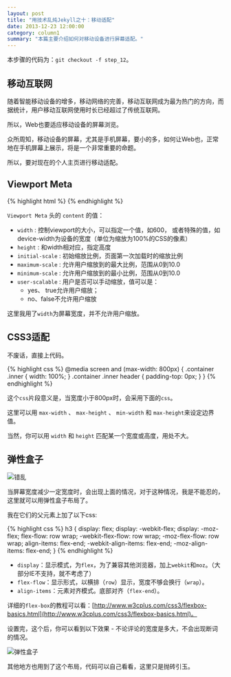```yaml
---
layout: post
title: "用技术乱炖Jekyll之十：移动适配"
date: 2013-12-23 12:00:00
category: column1
summary: "本篇主要介绍如何对移动设备进行屏幕适配。"
---
```


本步骤的代码为：`git checkout -f step_12`。

## 移动互联网

随着智能移动设备的增多，移动网络的完善，移动互联网成为最为热门的方向，而据统计，用户移动互联网使用时长已经超过了传统互联网。

所以，Web也要适应移动设备的屏幕浏览。

众所周知，移动设备的屏幕，尤其是手机屏幕，要小的多，如何让Web也，正常地在手机屏幕上展示，将是一个非常重要的命题。

所以，要对现在的个人主页进行移动适配。

## Viewport Meta

{% highlight html %}
        <meta name="viewport" content="width=device-width, user-scalable=no">
{% endhighlight %}

`Viewport Meta` 头的 `content` 的值：

* `width` : 控制viewport的大小，可以指定一个值，如600， 或者特殊的值，如device-width为设备的宽度（单位为缩放为100%的CSS的像素）
* `height` : 和width相对应，指定高度
* `initial-scale` : 初始缩放比例，页面第一次加载时的缩放比例
* `maximum-scale` : 允许用户缩放到的最大比例，范围从0到10.0
* `minimum-scale` : 允许用户缩放到的最小比例，范围从0到10.0
* `user-scalable` : 用户是否可以手动缩放，值可以是：
  * yes、 true允许用户缩放；
  * no、false不允许用户缩放

这里我用了`width`为屏幕宽度，并不允许用户缩放。

## CSS3适配

不废话，直接上代码。

{% highlight css %}
@media screen and (max-width: 800px) {
    .container .inner {
        width: 100%;
    }
    .container .inner header {
        padding-top: 0px;
    }
}
{% endhighlight %}

这个`css`片段意义是，当宽度小于800px时，会采用下面的`css`。

这里可以用 `max-width` 、 `max-height` 、 `min-width` 和 `max-height`来设定边界值。

当然，你可以用 `width` 和 `height` 匹配某一个宽度或高度，用处不大。

## 弹性盒子

![错乱](http://ww4.sinaimg.cn/large/71c50075jw1ebti1q66mxj20fr02a0sv.jpg)

当屏幕宽度减少一定宽度时，会出现上面的情况，对于这种情况，我是不能忍的，这里就可以用弹性盒子布局了。

我在它们的父元素上加了以下css:

{% highlight css %}
    h3 {
        display: flex;
        display: -webkit-flex;
        display: -moz-flex;
        flex-flow: row wrap;
        -webkit-flex-flow: row wrap;
        -moz-flex-flow: row wrap;
        align-items: flex-end;
        -webkit-align-items: flex-end;
        -moz-align-items: flex-end;
    }
{% endhighlight %}

* `display`：显示模式，为`flex`，为了兼容其他浏览器，加上`webkit`和`moz`。（大部分IE不支持，就不考虑了）
* `flex-flow`：显示形式，以横排（`row`）显示，宽度不够会换行（`wrap`）。
* `align-items`：元素对齐模式。底部对齐（`flex-end`）。

详细的`flex-box`的教程可以看：[http://www.w3cplus.com/css3/flexbox-basics.html](http://www.w3cplus.com/css3/flexbox-basics.html)。

设置完，这个后，你可以看到以下效果 - 不论评论的宽度是多大，不会出现断词的情况。

![弹性盒子](http://ww4.sinaimg.cn/large/71c50075jw1ebtj84d92tj20i8027t8t.jpg)

其他地方也用到了这个布局，代码可以自己看看，这里只是抛砖引玉。